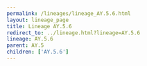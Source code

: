 ```yaml
---
permalink: /lineages/lineage_AY.5.6.html
layout: lineage_page
title: Lineage AY.5.6
redirect_to: ../lineage.html?lineage=AY.5.6
lineage: AY.5.6
parent: AY.5
children: ['AY.5.6']
---
```


